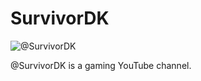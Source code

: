 # SurvivorDK

![@SurvivorDK](https://www.youtube.com/channel/UCZbcuQyXHt0BtUqhAQ2c2QQ)

@SurvivorDK is a gaming YouTube channel.
